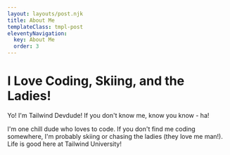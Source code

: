```yaml
---
layout: layouts/post.njk
title: About Me
templateClass: tmpl-post
eleventyNavigation:
  key: About Me
  order: 3
---
```

# I Love Coding, Skiing, and the Ladies!

Yo! I'm Tailwind Devdude! If you don't know me, know you know - ha! 

I'm one chill dude who loves to code. If you don't find me coding somewhere, I'm probably skiing or chasing the ladies (they love me man!). Life is good here at Tailwind University!
